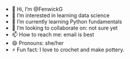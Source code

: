 - 👋 Hi, I’m @FenwickG
- 👀 I’m interested in learning data science
- 🌱 I’m currently learning Python fundamentals
- 💞️ I’m looking to collaborate on: not sure yet
- 📫 How to reach me: email is best
- 😄 Pronouns: she/her
- ⚡ Fun fact: I love to crochet and make pottery.

<!---
FenwickG/FenwickG is a ✨ special ✨ repository because its `README.md` (this file) appears on your GitHub profile.
You can click the Preview link to take a look at your changes.
--->
